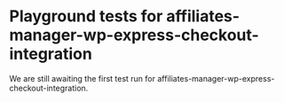 # Playground tests for affiliates-manager-wp-express-checkout-integration
We are still awaiting the first test run for affiliates-manager-wp-express-checkout-integration.
